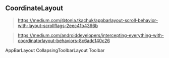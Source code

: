 


## CoordinateLayout


> https://medium.com/@tonia.tkachuk/appbarlayout-scroll-behavior-with-layout-scrollflags-2eec41b4366b

> https://medium.com/androiddevelopers/intercepting-everything-with-coordinatorlayout-behaviors-8c6adc140c26


AppBarLayout
CollapsingToolbarLayout
Toolbar
<!--stackedit_data:
eyJoaXN0b3J5IjpbODQ5NDU0NDEwLC0xMzY5Mzk3NDksLTMyNT
kzMDkwMl19
-->